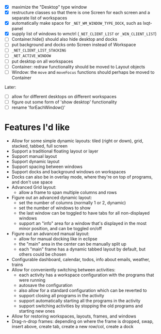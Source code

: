 * [x] maximize the "Desktop" type window
* [x] restructure classes so that there is one Screen for each screen and a separate list of workspaces
* [x] automatically make space for `_NET_WM_WINDOW_TYPE_DOCK`, such as lxqt-panel
* [x] supply list of windows to wmctrl (`_NET_CLIENT_LIST` or `_WIN_CLIENT_LIST`)
* [ ] Container.hide() should also hide desktop and docks
* [ ] put background and docks onto Screen instead of Workspace
* [ ] `_NET_CLIENT_LIST_STACKING`
* [ ] `_NET_ACTIVE_WINDOW`
* [ ] put desktop on all workspaces
* [ ] Container: redraw functionality should be moved to Layout objects
* [ ] Window: the `move` and `moveFocus` functions should perhaps be moved to Container

Later:
* [ ] allow for different desktops on different workspaces
* [ ] figure out some form of 'show desktop' functionality
* [ ] rename 'forEachWindow()'

# Features I'd like

* Allow for some simple dynamic layouts: tiled (right or down), grid, stacked, tabbed, full screen
* Support a traditional floating layout or layer
* Support manual layout
* Support dynamic layout
* Support spacing between windows
* Support docks and background windows on workspaces
* Docks can also be in overlay mode, where they're on top of programs, and don't use space
* Advanced Grid layout:
	* allow a frame to span multiple columns and rows
* Figure out an advanced dynamic layout:
	* set the number of columns (normally 1 or 2, dynamic)
	* set the number of windows to show
	* the last window can be toggled to have tabs for all non-displayed windows
	* support an "info" area for a window that's displayed in the most minor position, and can be toggled on/off
* Figure out an advanced manual layout:
	* allow for manual docking like in eclipse
	* the "main" area in the center can be manually split up
	* each "main" frame has a dynamic tabbed layout by default, but others could be chosen
* Configurable dashboard, calendar, todos, info about emails, weather, trains
* Allow for conveniently switching between activities:
	* each activity has a workspace configuration with the programs that were running
	* autosave the configuration
	* also allow for a standard configuration which can be reverted to
	* support closing all programs in the activity
	* support automatically starting all the programs in the activity
	* support switching activities by stopping the old programs and starting new ones
* Allow for restoring workspaces, layouts, frames, and windows
* Drag-n-drop frames: depending on where the frame is dropped, swap, insert above, create tab, create a new row/col, create a dock
